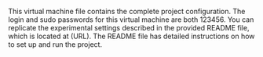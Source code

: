 This virtual machine file contains the complete project configuration. The login and sudo passwords for this virtual machine are both 123456. You can replicate the experimental settings described in the provided README file, which is located at (URL). The README file has detailed instructions on how to set up and run the project.

